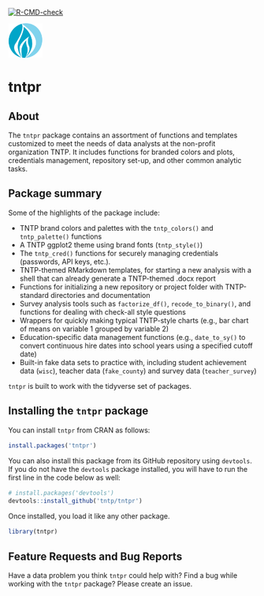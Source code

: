 
<!-- README.md is generated from README.Rmd. Please edit that file -->
<!-- badges: start -->

[![R-CMD-check](https://github.com/tntp/tntpr/actions/workflows/R-CMD-check.yaml/badge.svg)](https://github.com/tntp/tntpr/actions/workflows/R-CMD-check.yaml)
<!-- badges: end -->

<a href="https://tntp.org" target="_blank">
<img src="man/figures/logo.png" width="70" height="70"
alt="TNTP logo" /> </a>

# tntpr

## About

The `tntpr` package contains an assortment of functions and templates
customized to meet the needs of data analysts at the non-profit
organization TNTP. It includes functions for branded colors and plots,
credentials management, repository set-up, and other common analytic
tasks.

## Package summary

Some of the highlights of the package include:

- TNTP brand colors and palettes with the `tntp_colors()` and
  `tntp_palette()` functions
- A TNTP ggplot2 theme using brand fonts (`tntp_style()`)
- The `tntp_cred()` functions for securely managing credentials
  (passwords, API keys, etc.).
- TNTP-themed RMarkdown templates, for starting a new analysis with a
  shell that can already generate a TNTP-themed .docx report
- Functions for initializing a new repository or project folder with
  TNTP-standard directories and documentation
- Survey analysis tools such as `factorize_df()`, `recode_to_binary()`,
  and functions for dealing with check-all style questions
- Wrappers for quickly making typical TNTP-style charts (e.g., bar chart
  of means on variable 1 grouped by variable 2)
- Education-specific data management functions (e.g., `date_to_sy()` to
  convert continuous hire dates into school years using a specified
  cutoff date)
- Built-in fake data sets to practice with, including student
  achievement data (`wisc`), teacher data (`fake_county`) and survey
  data (`teacher_survey`)

`tntpr` is built to work with the tidyverse set of packages.

## Installing the `tntpr` package

You can install `tntpr` from CRAN as follows:

``` r
install.packages('tntpr')
```

You can also install this package from its GitHub repository using
`devtools`. If you do not have the `devtools` package installed, you
will have to run the first line in the code below as well:

``` r
# install.packages('devtools')
devtools::install_github('tntp/tntpr')
```

Once installed, you load it like any other package.

``` r
library(tntpr)
```

## Feature Requests and Bug Reports

Have a data problem you think `tntpr` could help with? Find a bug while
working with the `tntpr` package? Please create an issue.
